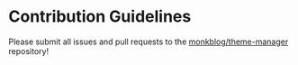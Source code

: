 # Contribution Guidelines

Please submit all issues and pull requests to the [monkblog/theme-manager](https://www.github.com/monkblog/theme-manager) repository!